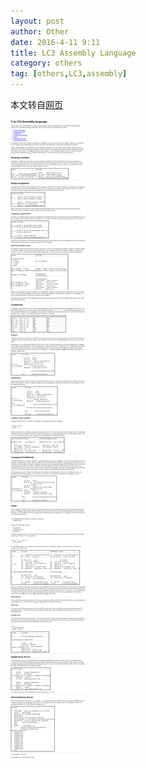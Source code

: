 ```yaml
---
layout: post
author: Other
date: 2016-4-11 9:11
title: LC3 Assembly Language
category: others
tag: [others,LC3,assembly]
---
```


本文转自[网页](https://www.cs.colostate.edu/~fsieker/misc/CtoLC3.html)

<!-- more -->

![LC3 Assembly](/public/img/others/lc3_assembly.png)
